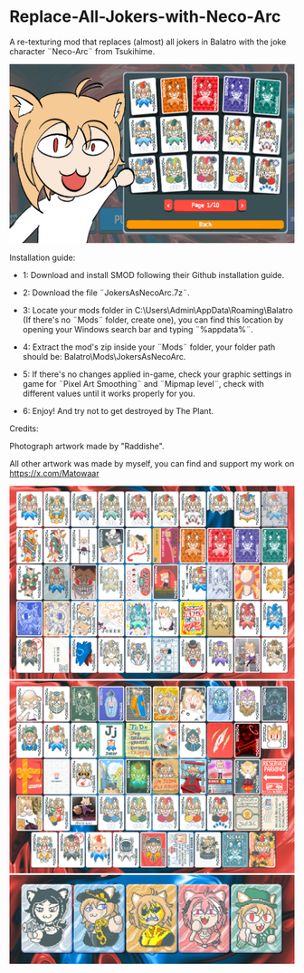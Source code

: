 # Replace-All-Jokers-with-Neco-Arc
A re-texturing mod that replaces (almost) all jokers in Balatro with the joke character ¨Neco-Arc¨ from Tsukihime.

![Image Alt](https://github.com/Matowaar/Replace-All-Jokers-with-Neco-Arc/blob/6d9060a6124209bf7e8918271ed64def20fef6af/image.png)

Installation guide:

- 1: Download and install SMOD following their Github installation guide.

- 2: Download the file ¨JokersAsNecoArc.7z¨.

- 3: Locate ﻿your mods folder in C:\Users\Admin\AppData\Roaming\Balatro (If there's no ¨Mods¨ folder, create one), you can find this location by opening your Windows search bar and typing ¨%appdata%¨.

- 4: Extract the mod's zip inside your ¨Mods¨ folder, your folder path should be: Balatro\Mods\JokersAsNecoArc.

- 5: If there's no changes applied in-game, check your graphic settings in game for ¨Pixel Art Smoothing¨ and ¨Mipmap level¨, check with different values until it works properly for you.

- 6: Enjoy! And try not to get destroyed by The Plant.

Credits:

Photograph artwork made by "Raddishe".

All other artwork was made by myself, you can find and support my work on https://x.com/Matowaar

![Image Alt](https://github.com/Matowaar/Replace-All-Jokers-with-Neco-Arc/blob/486dabed37b63b55ffb9d94055421f0830f85f30/jokers%201.png)
![Image Alt](https://github.com/Matowaar/Replace-All-Jokers-with-Neco-Arc/blob/486dabed37b63b55ffb9d94055421f0830f85f30/jokers%202.png)
![Image Alt](https://github.com/Matowaar/Replace-All-Jokers-with-Neco-Arc/blob/486dabed37b63b55ffb9d94055421f0830f85f30/jokers%203.png)

